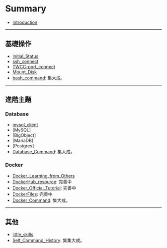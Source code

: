 # Summary

- [Introduction](./README.md)

---

## 基礎操作

- [Initial_Status](./Initial_Status.md)
- [ssh_connect](./ssh_connect.md)
- [TWCC-port_connect](./TWCC-port_connect.md)
- [Mount_Disk](./Mount_Disk.md)
- [bash_command](./bash_command.md): 集大成。

---

## 進階主題

### Database

- [mysql_client](./mysql_client.md)
- [MySQL]
- [BigObject]
- [MariaDB]
- [Postgres]
- [Database_Command](./Database_Command.md): 集大成。

### Docker

- [Docker_Learning_from_Others](./Docker_Learning_from_Others.md)
- [DockerHub_resource](./DockerHub_resource.md): 完善中
- [Docker_Official_Tutorial](./Docker_Official_Tutorial.md): 完善中
- [DockerFiles](./DockerFiles.md): 完善中
- [Docker_Command](./Docker_Command.md): 集大成。

---

## 其他

- [little_skills](./little_skills.md)
- [Self_Command_History](./Self_Command_History.md): 集集大成。
